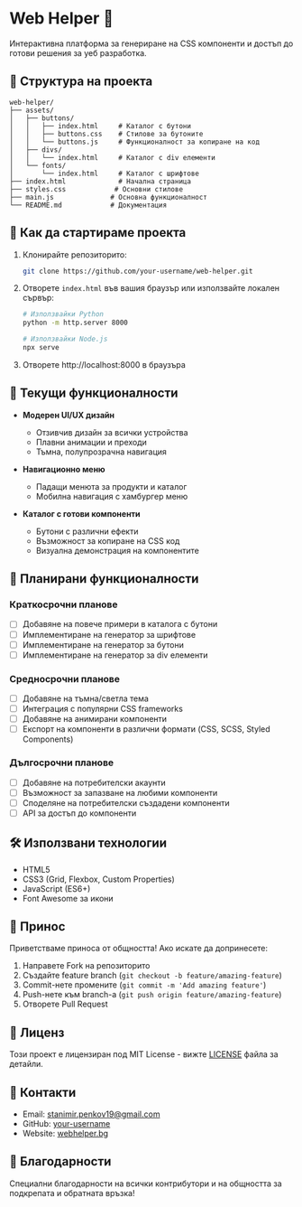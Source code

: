 # Web Helper 🎨

Интерактивна платформа за генериране на CSS компоненти и достъп до готови решения за уеб разработка.

## 📁 Структура на проекта

```
web-helper/
├── assets/
│   ├── buttons/
│   │   ├── index.html     # Каталог с бутони
│   │   ├── buttons.css    # Стилове за бутоните
│   │   └── buttons.js     # Функционалност за копиране на код
│   ├── divs/
│   │   └── index.html     # Каталог с div елементи
│   └── fonts/
│       └── index.html     # Каталог с шрифтове
├── index.html             # Начална страница
├── styles.css            # Основни стилове
├── main.js              # Основна функционалност
└── README.md            # Документация
```

## 🚀 Как да стартираме проекта

1. Клонирайте репозиторито:
   ```bash
   git clone https://github.com/your-username/web-helper.git
   ```

2. Отворете `index.html` във вашия браузър или използвайте локален сървър:
   ```bash
   # Използвайки Python
   python -m http.server 8000

   # Използвайки Node.js
   npx serve
   ```

3. Отворете http://localhost:8000 в браузъра

## 🎯 Текущи функционалности

- **Модерен UI/UX дизайн**
  - Отзивчив дизайн за всички устройства
  - Плавни анимации и преходи
  - Тъмна, полупрозрачна навигация

- **Навигационно меню**
  - Падащи менюта за продукти и каталог
  - Мобилна навигация с хамбургер меню

- **Каталог с готови компоненти**
  - Бутони с различни ефекти
  - Възможност за копиране на CSS код
  - Визуална демонстрация на компонентите

## 🔮 Планирани функционалности

### Краткосрочни планове
- [ ] Добавяне на повече примери в каталога с бутони
- [ ] Имплементиране на генератор за шрифтове
- [ ] Имплементиране на генератор за бутони
- [ ] Имплементиране на генератор за div елементи

### Средносрочни планове
- [ ] Добавяне на тъмна/светла тема
- [ ] Интеграция с популярни CSS frameworks
- [ ] Добавяне на анимирани компоненти
- [ ] Експорт на компоненти в различни формати (CSS, SCSS, Styled Components)

### Дългосрочни планове
- [ ] Добавяне на потребителски акаунти
- [ ] Възможност за запазване на любими компоненти
- [ ] Споделяне на потребителски създадени компоненти
- [ ] API за достъп до компоненти

## 🛠️ Използвани технологии

- HTML5
- CSS3 (Grid, Flexbox, Custom Properties)
- JavaScript (ES6+)
- Font Awesome за икони

## 🤝 Принос

Приветстваме приноса от общността! Ако искате да допринесете:

1. Направете Fork на репозиторито
2. Създайте feature branch (`git checkout -b feature/amazing-feature`)
3. Commit-нете промените (`git commit -m 'Add amazing feature'`)
4. Push-нете към branch-а (`git push origin feature/amazing-feature`)
5. Отворете Pull Request

## 📝 Лиценз

Този проект е лицензиран под MIT License - вижте [LICENSE](LICENSE) файла за детайли.

## 📧 Контакти

- Email: stanimir.penkov19@gmail.com
- GitHub: [your-username](https://github.com/penk0vXd)
- Website: [webhelper.bg](https://penk0vxd.github.io/web-helper/)

## 🙏 Благодарности

Специални благодарности на всички контрибутори и на общността за подкрепата и обратната връзка!
